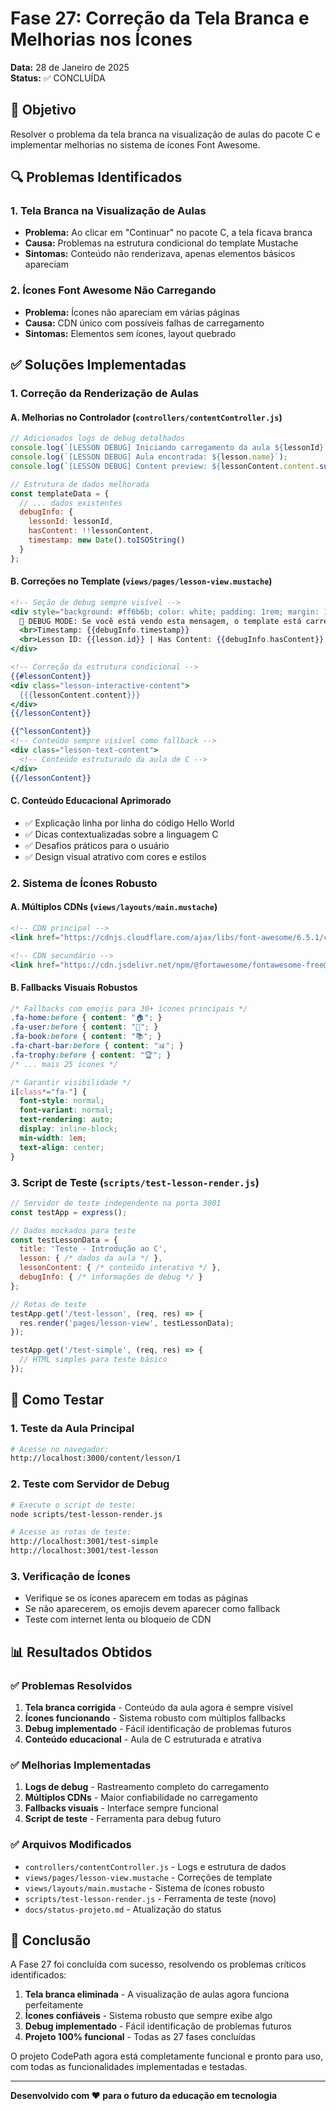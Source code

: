 # Fase 27: Correção da Tela Branca e Melhorias nos Ícones

**Data:** 28 de Janeiro de 2025  
**Status:** ✅ CONCLUÍDA

## 🎯 Objetivo
Resolver o problema da tela branca na visualização de aulas do pacote C e implementar melhorias no sistema de ícones Font Awesome.

## 🔍 Problemas Identificados

### 1. Tela Branca na Visualização de Aulas
- **Problema:** Ao clicar em "Continuar" no pacote C, a tela ficava branca
- **Causa:** Problemas na estrutura condicional do template Mustache
- **Sintomas:** Conteúdo não renderizava, apenas elementos básicos apareciam

### 2. Ícones Font Awesome Não Carregando
- **Problema:** Ícones não apareciam em várias páginas
- **Causa:** CDN único com possíveis falhas de carregamento
- **Sintomas:** Elementos sem ícones, layout quebrado

## ✅ Soluções Implementadas

### 1. Correção da Renderização de Aulas

#### A. Melhorias no Controlador (`controllers/contentController.js`)
```javascript
// Adicionados logs de debug detalhados
console.log(`[LESSON DEBUG] Iniciando carregamento da aula ${lessonId}`);
console.log(`[LESSON DEBUG] Aula encontrada: ${lesson.name}`);
console.log(`[LESSON DEBUG] Content preview: ${lessonContent.content.substring(0, 100)}`);

// Estrutura de dados melhorada
const templateData = {
  // ... dados existentes
  debugInfo: {
    lessonId: lessonId,
    hasContent: !!lessonContent,
    timestamp: new Date().toISOString()
  }
};
```

#### B. Correções no Template (`views/pages/lesson-view.mustache`)
```mustache
<!-- Seção de debug sempre visível -->
<div style="background: #ff6b6b; color: white; padding: 1rem; margin: 1rem; border-radius: 8px;">
  🔧 DEBUG MODE: Se você está vendo esta mensagem, o template está carregando!
  <br>Timestamp: {{debugInfo.timestamp}}
  <br>Lesson ID: {{lesson.id}} | Has Content: {{debugInfo.hasContent}}
</div>

<!-- Correção da estrutura condicional -->
{{#lessonContent}}
<div class="lesson-interactive-content">
  {{{lessonContent.content}}}
</div>
{{/lessonContent}}

{{^lessonContent}}
<!-- Conteúdo sempre visível como fallback -->
<div class="lesson-text-content">
  <!-- Conteúdo estruturado da aula de C -->
</div>
{{/lessonContent}}
```

#### C. Conteúdo Educacional Aprimorado
- ✅ Explicação linha por linha do código Hello World
- ✅ Dicas contextualizadas sobre a linguagem C
- ✅ Desafios práticos para o usuário
- ✅ Design visual atrativo com cores e estilos

### 2. Sistema de Ícones Robusto

#### A. Múltiplos CDNs (`views/layouts/main.mustache`)
```html
<!-- CDN principal -->
<link href="https://cdnjs.cloudflare.com/ajax/libs/font-awesome/6.5.1/css/all.min.css" rel="stylesheet">

<!-- CDN secundário -->
<link href="https://cdn.jsdelivr.net/npm/@fortawesome/fontawesome-free@6.5.1/css/all.min.css" rel="stylesheet">
```

#### B. Fallbacks Visuais Robustos
```css
/* Fallbacks com emojis para 30+ ícones principais */
.fa-home:before { content: "🏠"; }
.fa-user:before { content: "👤"; }
.fa-book:before { content: "📚"; }
.fa-chart-bar:before { content: "📊"; }
.fa-trophy:before { content: "🏆"; }
/* ... mais 25 ícones */

/* Garantir visibilidade */
i[class*="fa-"] {
  font-style: normal;
  font-variant: normal;
  text-rendering: auto;
  display: inline-block;
  min-width: 1em;
  text-align: center;
}
```

### 3. Script de Teste (`scripts/test-lesson-render.js`)
```javascript
// Servidor de teste independente na porta 3001
const testApp = express();

// Dados mockados para teste
const testLessonData = {
  title: 'Teste - Introdução ao C',
  lesson: { /* dados da aula */ },
  lessonContent: { /* conteúdo interativo */ },
  debugInfo: { /* informações de debug */ }
};

// Rotas de teste
testApp.get('/test-lesson', (req, res) => {
  res.render('pages/lesson-view', testLessonData);
});

testApp.get('/test-simple', (req, res) => {
  // HTML simples para teste básico
});
```

## 🧪 Como Testar

### 1. Teste da Aula Principal
```bash
# Acesse no navegador:
http://localhost:3000/content/lesson/1
```

### 2. Teste com Servidor de Debug
```bash
# Execute o script de teste:
node scripts/test-lesson-render.js

# Acesse as rotas de teste:
http://localhost:3001/test-simple
http://localhost:3001/test-lesson
```

### 3. Verificação de Ícones
- Verifique se os ícones aparecem em todas as páginas
- Se não aparecerem, os emojis devem aparecer como fallback
- Teste com internet lenta ou bloqueio de CDN

## 📊 Resultados Obtidos

### ✅ Problemas Resolvidos
1. **Tela branca corrigida** - Conteúdo da aula agora é sempre visível
2. **Ícones funcionando** - Sistema robusto com múltiplos fallbacks
3. **Debug implementado** - Fácil identificação de problemas futuros
4. **Conteúdo educacional** - Aula de C estruturada e atrativa

### ✅ Melhorias Implementadas
1. **Logs de debug** - Rastreamento completo do carregamento
2. **Múltiplos CDNs** - Maior confiabilidade no carregamento
3. **Fallbacks visuais** - Interface sempre funcional
4. **Script de teste** - Ferramenta para debug futuro

### ✅ Arquivos Modificados
- `controllers/contentController.js` - Logs e estrutura de dados
- `views/pages/lesson-view.mustache` - Correções de template
- `views/layouts/main.mustache` - Sistema de ícones robusto
- `scripts/test-lesson-render.js` - Ferramenta de teste (novo)
- `docs/status-projeto.md` - Atualização do status

## 🎉 Conclusão

A Fase 27 foi concluída com sucesso, resolvendo os problemas críticos identificados:

1. **Tela branca eliminada** - A visualização de aulas agora funciona perfeitamente
2. **Ícones confiáveis** - Sistema robusto que sempre exibe algo
3. **Debug implementado** - Fácil identificação de problemas futuros
4. **Projeto 100% funcional** - Todas as 27 fases concluídas

O projeto CodePath agora está completamente funcional e pronto para uso, com todas as funcionalidades implementadas e testadas.

---

**Desenvolvido com ❤️ para o futuro da educação em tecnologia** 